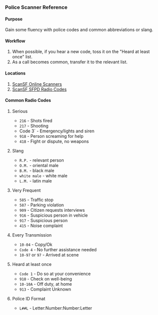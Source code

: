
### Police Scanner Reference


#### Purpose

Gain some fluency with police codes and common abbreviations or slang.


#### Workflow

1. When possible, if you hear a new code, toss it on the "Heard at least once" list. 
2. As a call becomes common, transfer it to the relevant list.



#### Locations

1. [ScanSF Online Scanners](https://scansf.com/)
2. [ScanSF SFPD Radio Codes](https://scansf.com/sfpd_radio_codes.txt)


#### Common Radio Codes


1. Serious

    - `216` - Shots fired
    - `217` - Shooting
    - Code 3` - Emergency/lights and siren
    - `918` - Person screaming for help
    - `418` - Fight or dispute, no weapons


2. Slang

    - `R.P.` - relevant person
    - `O.M.` - oriental male
    - `B.M.` - black male
    - `white male` - white male
    - `L.M.` - latin male


3. Very Frequent

    - `585` - Traffic stop
    - `587` - Parking violation
    - `909` - Citizen requests interviews
    - `916` - Suspicious person in vehicle
    - `917` - Suspicious person
    - `415` - Noise complaint


4. Every Transmission

    - `10-04` - Copy/Ok
    - `Code 4` - No further assistance needed
    - `10-97` or `97` - Arrived at scene


5. Heard at least once

    - `Code 1` - Do so at your convenience
    - `910` - Check on well-being
    - `10-10A` - Off duty, at home
    - `913` - Complaint Unknown


6. Police ID Format

    - `L##L` - Letter:Number:Number:Letter



